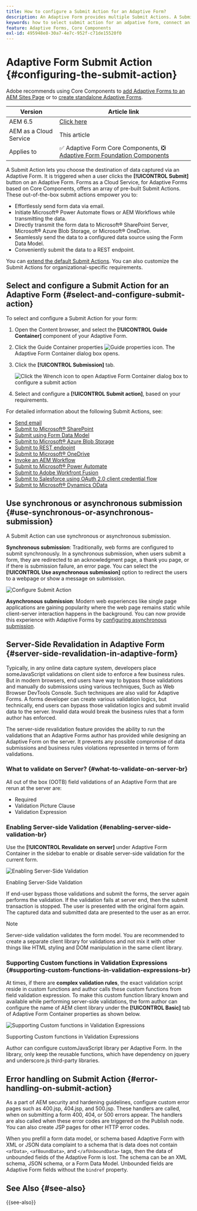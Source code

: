 ```yaml
---
title: How to configure a Submit Action for an Adaptive Form?
description: An Adaptive Form provides multiple Submit Actions. A Submit Action defines how an Adaptive Form is processed after submission. You can use built-in Submit Actions or create your own
keywords: how to select submit action for an adpative form, connect an adaptive form to sharepoint list, connect an adaptive form to sharepoint document library, connect an adaptive form to form data model 
feature: Adaptive Forms, Core Components
exl-id: 495948e8-30a7-4e7c-952f-c71de15520f0
---
```


# Adaptive Form Submit Action {#configuring-the-submit-action}

<span class="preview"> Adobe recommends using Core Components to [add Adaptive Forms to an AEM Sites Page](/help/forms/create-or-add-an-adaptive-form-to-aem-sites-page.md) or to [create standalone Adaptive Forms](/help/forms/creating-adaptive-form-core-components.md). </span>


| Version | Article link |
| -------- | ---------------------------- |
| AEM 6.5  |    [Click here](https://experienceleague.adobe.com/docs/experience-manager-65/forms/adaptive-forms-basic-authoring/configuring-submit-actions.html)                  |
| AEM as a Cloud Service     | This article         |
| Applies to     | ✅ Adaptive Form Core Components, ❎ [Adaptive Form Foundation Components](/help/forms/configuring-submit-actions.md)          |


A Submit Action lets you choose the destination of data captured via an Adaptive Form. It is triggered when a user clicks the **[!UICONTROL Submit]** button on an Adaptive Form. Forms as a Cloud Service, for Adaptive Forms based on Core Components, offers an array of pre-built Submit Actions. These out-of-the-box submit actions empower you to: 

* Effortlessly send form data via email.
* Initiate Microsoft® Power Automate flows or AEM Workflows while transmitting the data.
* Directly transmit the form data to Microsoft® SharePoint Server, Microsoft® Azure Blob Storage, or Microsoft® OneDrive.
* Seamlessly send the data to a configured data source using the Form Data Model.
* Conveniently submit the data to a REST endpoint.

You can [extend the default Submit Actions](custom-submit-action-form.md). You can also customize the Submit Actions for organizational-specific requirements.

## Select and configure a Submit Action for an Adaptive Form {#select-and-configure-submit-action}

To select and configure a Submit Action for your form:

1. Open the Content browser, and select the **[!UICONTROL Guide Container]** component of your Adaptive Form. 
1. Click the Guide Container properties ![Guide properties](/help/forms/assets/configure-icon.svg) icon. The Adaptive Form Container dialog box opens. 

1. Click the  **[!UICONTROL Submission]** tab. 

    ![Click the Wrench icon to open Adaptive Form Container dialog box to configure a submit action](/help/forms/assets/adaptive-forms-submit-message.png)

1. Select and configure a **[!UICONTROL Submit action]**, based on your requirements. 

For detailed information about the following Submit Actions, see:

* [Send email](/help/forms/configure-submit-action-send-email.md)
* [Submit to Microsoft® SharePoint](/help/forms/configure-submit-action-sharepoint.md)
* [Submit using Form Data Model](/help/forms/using-form-data-model.md#write-submitted-adaptive-form-data-into-data-sources-write-af)
* [Submit to Microsoft® Azure Blob Storage](/help/forms/configure-submit-action-azure-blob-storage.md)
* [Submit to REST endpoint](/help/forms/configure-submit-action-restpoint.md)
* [Submit to Microsoft® OneDrive](/help/forms/configure-submit-action-onedrive.md)
* [Invoke an AEM Workflow](/help/forms/configure-submit-action-workflow.md)
* [Submit to Microsoft® Power Automate](/help/forms/forms-microsoft-power-automate-integration.md)
* [Submit to Adobe Workfront Fusion](/help/forms/submit-adaptive-form-to-workfront-fusion.md)
* [Submit to Salesforce using OAuth 2.0 client credential flow](/help/forms/oauth2-client-credentials-flow-for-server-to-server-integration.md)
* [Submit to Microsoft® Dynamics OData](/help/forms/ms-dynamics-odata-configuration.md)
    

<!--
## Send Email {#send-email}

To send an email to one or more recipients upon successful submission of the form, you can use the **[!UICONTROL Send Email]** Submit Action. 

Refer to [configure the send email submit action for an Adaptive Form](/help/forms/configure-submit-action-send-email.md) to learn how to set up an Adaptive Form to send an email upon successful submission.

<!-- [!NOTE]
>
>Send PDF via Email Submit Action is applicable only to Adaptive Forms that use XFA template as form model. 

>[!NOTE]
>
>Ensure that the [AEM_Installation_Directory]\crx-quickstart\temp\datamanager\ASM folder
>exists. The directory is required to temporarily store attachments. If the directory does not exist, create it. -->

<!--

>[!CAUTION]
>
>If you  [prefill](prepopulate-adaptive-form-fields.md) a form template,  a Form Data Model or schema based Adaptive Form with XML or JSON data complaint to a schema (XML schema, JSON schema , form template, or form data model) that is data does not contain &lt;afData&gt;, &lt;afBoundData&gt;, and &lt;/afUnboundData&gt; tags, then the data of unbounded fields (Unbounded fields are Adaptive Form fields without [bindref](prepopulate-adaptive-form-fields.md) property) of the Adaptive Form is lost. 

>[!CAUTION]
>
>If you [prefill](prepopulate-adaptive-form-fields.md) a form template, a Form Data Model or schema based Adaptive Form with XML or JSON data complaint to a schema (XML schema, JSON schema, or form data model) that does not contain &lt;afData&gt;, &lt;afBoundData&gt;, and &lt;/afUnboundData&gt; tags, then the data of unbounded fields (Unbounded fields are Adaptive Form fields without [bindref](prepopulate-adaptive-form-fields.md) property) of the Adaptive Form is lost.

## Submit to Microsoft® SharePoint {#submit-to-sharedrive}

The **[!UICONTROL Submit to SharePoint]** Submit Action connects an Adaptive Form with a Microsoft&reg; SharePoint Storage. You can submit the form data files, attachments, or Document of Record to the connected Microsoft&reg; Sharepoint Storage. 

Integration of AEM Adaptive Form with Microsoft® SharePoint enables the submission, retrieval, or storage of data, files, and other relevant information within the SharePoint storage. To learn how to configure submit to SharePoint submit action for an Adaptive Form, [click here.](/help/forms/configure-submit-action-sharepoint.md) 

## Submit using Form Data Model {#submit-using-form-data-model}

The **[!UICONTROL Submit using Form Data Model]** Submit Action writes submitted Adaptive Form data for the specified data model object in a Form Data Model to its data source. When configuring the Submit Action, you can choose a data model object whose submitted data you want to write back to its data source.

When a user submits a form based on a form data model, you can [configure the form to write the submitted data to the data sources associated with the data model object.](/help/forms/using-form-data-model.md#write-submitted-adaptive-form-data-into-data-sources-write-af)

## Submit to REST endpoint {#submit-to-rest-endpoint}

The **[!UICONTROL Submit to REST Endpoint]** submit action sends the submitted data to a REST URL. This URL can be either an internal server (the server where the form is displayed) or an external server. The data of an Adaptive Form is submitted to a REST URL using the **[!UICONTROL Submit to REST endpoint]** Submit Action.

For a comprehensive guide on the detailed steps to post or submit data to a REST URL, refer to [configure submit to REST Endpoint submit action for Adaptive Forms.](/help/forms/configure-submit-action-restpoint.md)

## Invoke an AEM Workflow {#invoke-an-aem-workflow}

The **[!UICONTROL Invoke an AEM Workflow]** Submit Action integrates an Adaptive Form with an [AEM Workflow](https://experienceleague.adobe.com/docs/experience-manager-65/developing/extending-aem/extending-workflows/workflows-models.html?lang=en#extending-aem). When a form is submitted, the selected workflow starts automatically. 

 [Integrate AEM Adaptive Form with AEM Workflow: Streamlining Business Processes](/help/forms/configure-submit-action-workflow.md) provides step-by-step instructions to seamlessly integrate AEM Workflow with Adaptive Forms, optimizing business processes and enhancing workflow automation.

## Submit to OneDrive {#submit-to-onedrive}

The **[!UICONTROL Submit to OneDrive]** Submit Action connects an Adaptive Form with a Microsoft&reg; OneDrive. You can submit the form data, files, attachments, or Document of Record to the connected Microsoft&reg; OneDrive Storage. 

AEM Forms Cloud Service with Microsoft® OneDrive helps in optimize data submission. Explore the steps of [integrating OneDrive with AEM Forms](/help/forms/configure-submit-action-onedrive.md) for streamlined and secure storage.

## Submit to Azure Blob Storage {#submit-to-azure-blob-storage}

The **[!UICONTROL Submit to Azure Blob Storage]** Submit Action connects an Adaptive Form with a Microsoft® Azure portal and allows you to submit various elements such as form data, files, attachments, or Document of Record to the associated Azure Storage containers.

AEM as a Cloud Service allows submitting data to Azure Storage from AEM Adaptive Forms. Learn how to [create and use Azure Blob Storage configuration in AEM Forms](/help/forms/configure-submit-action-azure-blob-storage.md) for efficient data storage. 

To set values of a configuration, [Generate OSGi Configurations using the AEM SDK](https://experienceleague.adobe.com/docs/experience-manager-cloud-service/implementing/deploying/configuring-osgi.html?lang=en#generating-osgi-configurations-using-the-aem-sdk-quickstart), and [deploy the configuration](https://experienceleague.adobe.com/docs/experience-manager-cloud-service/implementing/using-cloud-manager/deploy-code.html?lang=en#deployment-process) to your Cloud Service instance.

## Submit to Power Automate {#microsoft-power-automate}

You can configure an Adaptive Form to run a Microsoft&reg; Power Automate Cloud Flow on submission. The configured Adaptive Form sends captured data, attachments, and Document Of Record to Power Automate Cloud Flow for processing. It helps you build custom data capture experience while harnessing the power of Microsoft&reg; Power Automate to build business logics around captured data and automate customer workflows. 
Adaptive Forms editor provides the **Invoke a Microsoft&reg; Power Automate flow** submit action to send adaptive forms data, attachments, and Document Of Record to Power Automate Cloud Flow. To use the Submit action to send captured data to Microsoft&reg; Power Automate, [Connect your Forms as a Cloud Service instance with Microsoft&reg; Power Automate](forms-microsoft-power-automate-integration.md)  

After a successful configuration, use the [Invoke a Microsoft&reg; Power Automate flow](forms-microsoft-power-automate-integration.md#use-the-invoke-a-microsoft&reg;-power-automate-flow-submit-action-to-send-data-to-a-power-automate-flow-use-the-invoke-microsoft-power-automate-flow-submit-action) submit action to send data to a Power Automate Flow.  

## Submit to Workfront Fusion {#workfront-fusion}

You can configure an Adaptive Form to submit data to Workfront Fusion on submission. Workfront Fusion allows automation of processes so that user can concentrate on new tasks rather than repeating the same tasks again and again. It automates both simple and complex tasks, saving time and ensuring consistent process execution.

The Adaptive Forms editor provides the **Invoke a WorkFront Fusion Scenario** submit action to send Adaptive Forms data or attachments to a Workfront Fusion scenario. To use the submit action for sending captured data to a Workfront Fusion scenario, refer to [Submit an Adaptive Form to Adobe Workfront Fusion](/help/forms/submit-adaptive-form-to-workfront-fusion.md).

## Send PDF via Email {#send-pdf-via-email}

The **Send PDF via Email** Submit Action sends an email with a PDF containing form data, to one or more recipients on successful submission of the form.

>[!NOTE]
>
>This Submit Action is available for XFA-based Adaptive Forms and XSD-based adaption forms that have the Document of Record template. 

-->

<!-- ## Invoke a forms workflow {#invoke-a-forms-workflow}

The **Submit to Forms workflow** submit option sends a data xml and file attachments (if any) to an existing Adobe LiveCycle or [!DNL AEM Forms] on JEE process.

For information about how to configure the Submit to forms workflow Submit Action, see [Submitting and processing your form data using forms workflows](submit-form-data-livecycle-process.md). -->

<!--
## Forms Portal Submit Action {#forms-portal-submit-action}

The **Forms Portal Submit Action** option makes form data available through an [!DNL AEM Forms] portal.

For more information about the Forms Portal and Submit Action, see [Drafts and submissions component](draft-submission-component.md). -->

## Use synchronous or asynchronous submission {#use-synchronous-or-asynchronous-submission}

A Submit Action can use synchronous or asynchronous submission.

**Synchronous submission**: Traditionally, web forms are configured to submit synchronously. In a synchronous submission, when users submit a form, they are redirected to an acknowledgment page, a thank you page, or if there is submission failure, an error page. You can select the **[!UICONTROL Use asynchronous submission]** option to redirect the users to a webpage or show a message on submission.  

![Configure Submit Action](assets/thank-you-setting.png)

**Asynchronous submission**: Modern web experiences like single page applications are gaining popularity where the web page remains static while client-server interaction happens in the background. You can now provide this experience with Adaptive Forms by [configuring asynchronous submission](asynchronous-submissions-adaptive-forms.md).

## Server-Side Revalidation in Adaptive Form {#server-side-revalidation-in-adaptive-form}

Typically, in any online data capture system, developers place someJavaScript validations on client side to enforce a few business rules. But in modern browsers, end users have way to bypass those validations and manually do submissions using various techniques, Such as Web Browser DevTools Console. Such techniques are also valid for Adaptive Forms. A forms developer can create various validation logics, but technically, end users can bypass those validation logics and submit invalid data to the server. Invalid data would break the business rules that a form author has enforced.

The server-side revalidation feature provides the ability to run the validations that an Adaptive Forms author has provided while designing an Adaptive Form on the server. It prevents any possible compromise of data submissions and business rules violations represented in terms of form validations.

### What to validate on Server? {#what-to-validate-on-server-br}

All out of the box (OOTB) field validations of an Adaptive Form that are rerun at the server are:

* Required
* Validation Picture Clause
* Validation Expression

### Enabling Server-side Validation {#enabling-server-side-validation-br}

Use the **[!UICONTROL Revalidate on server]** under Adaptive Form Container in the sidebar to enable or disable server-side validation for the current form.

![Enabling Server-Side Validation](assets/revalidate-on-server.png)

Enabling Server-Side Validation

If end-user bypass those validations and submit the forms, the server again performs the validation. If the validation fails at server end, then the submit transaction is stopped. The user is presented with the original form again. The captured data and submitted data are presented to the user as an error.

>[!NOTE]
>
>Server-side validation validates the form model. You are recommended to create a separate client library for validations and not mix it with other things like HTML styling and DOM manipulation in the same client library.

### Supporting Custom functions in Validation Expressions {#supporting-custom-functions-in-validation-expressions-br}

At times, if there are **complex validation rules**, the exact validation script reside in custom functions and author calls these custom functions from field validation expression. To make this custom function library known and available while performing server-side validations, the form author can configure the name of AEM client library under the **[!UICONTROL Basic]** tab of Adaptive Form Container properties as shown below.

![Supporting Custom functions in Validation Expressions](assets/clientlib-cat.png)

Supporting Custom functions in Validation Expressions

Author can configure customJavaScript library per Adaptive Form. In the library, only keep the reusable functions, which have dependency on jquery and underscore.js third-party libraries.

## Error handling on Submit Action {#error-handling-on-submit-action}

As a part of AEM security and hardening guidelines, configure custom error pages such as 400.jsp, 404.jsp, and 500.jsp. These handlers are called, when on submitting a form 400, 404, or 500 errors appear. The handlers are also called when these error codes are triggered on the Publish node. You can also create JSP pages for other HTTP error codes.

When you prefill a form data model, or schema based Adaptive Form with XML or JSON data complaint to a schema that is data does not contain `<afData>`, `<afBoundData>`, and `</afUnboundData>` tags, then the data of unbounded fields of the Adaptive Form is lost. The schema can be an XML schema, JSON schema, or a Form Data Model. Unbounded fields are Adaptive Form fields without the `bindref` property.

<!-- For more information, see [Customizing Pages shown by the Error Handler](/help/sites-developing/customizing-errorhandler-pages.md). -->


<!--
## See next

* [Create style or themes for your forms](using-themes-in-core-components.md)
* [Create an Adaptive Form (core components)](/help/forms/creating-adaptive-form-core-components.md)
* [Create a custom Submit Action for Adaptive Forms](/help/forms/custom-submit-action-form.md)

-->

## See Also {#see-also}

{{see-also}}


